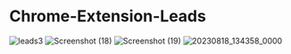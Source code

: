 # Chrome-Extension-Leads
![leads3](https://github.com/Kritika75/Chrome-Extension-Leads/assets/142504516/021604d8-b68e-4452-b08d-72278a7e6b0e)
![Screenshot (18)](https://github.com/Kritika75/Chrome-Extension-Leads/assets/142504516/819b0f1d-5cc0-4aac-9592-b40119259b8e)
![Screenshot (19)](https://github.com/Kritika75/Chrome-Extension-Leads/assets/142504516/2c579c00-06ae-4a09-b2b9-924de4b35c55)
![20230818_134358_0000](https://github.com/Kritika75/Chrome-Extension-Leads/assets/142504516/a6c34f96-23af-47e9-bfb8-cf56e9f97b18)
